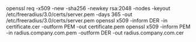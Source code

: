 openssl req -x509 -new -sha256 -newkey rsa:2048 -nodes -keyout /etc/freeradius/3.0/certs/server.pem -days 365 -out /etc/freeradius/3.0/certs/server.pem
openssl x509 -inform DER -in certificate.cer -outform PEM -out certificate.pem
openssl x509 -inform PEM -in radius.company.com.pem -outform DER -out radius.company.com.cer
